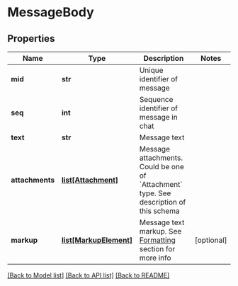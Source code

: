 # MessageBody

## Properties
Name | Type | Description | Notes
------------ | ------------- | ------------- | -------------
**mid** | **str** | Unique identifier of message | 
**seq** | **int** | Sequence identifier of message in chat | 
**text** | **str** | Message text | 
**attachments** | [**list[Attachment]**](Attachment.md) | Message attachments. Could be one of &#x60;Attachment&#x60; type. See description of this schema | 
**markup** | [**list[MarkupElement]**](MarkupElement.md) | Message text markup. See [Formatting](#section/About/Text-formatting) section for more info | [optional] 

[[Back to Model list]](../README.md#documentation-for-models) [[Back to API list]](../README.md#documentation-for-api-endpoints) [[Back to README]](../README.md)


